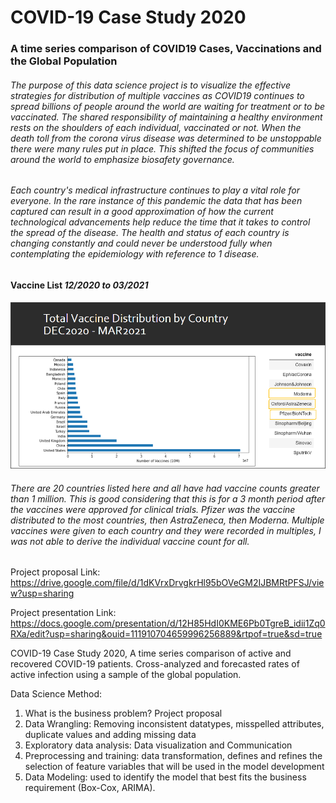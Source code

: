 # **COVID-19 Case Study 2020**
### A time series comparison of COVID19 Cases, Vaccinations and the Global Population

###### The purpose of this data science project is to visualize the effective strategies for distribution of multiple vaccines as COVID19 continues to spread billions of people around the world are waiting for treatment or to be vaccinated. The shared responsibility of maintaining a healthy environment rests on the shoulders of each individual, vaccinated or not. When the death toll from the corona virus disease was determined to be _unstoppable_ there were many rules put in place. This shifted the focus of communities around the world to emphasize biosafety governance.

###### Each country's medical infrastructure continues to play a vital role for everyone. In the rare instance of this pandemic the data that has been captured can result in a good approximation of how the current technological advancements help reduce the time that it takes to control the spread of the disease. The health and status of each country is changing constantly and could never be understood fully when contemplating the epidemiology with reference to 1 disease.

#### Vaccine List _12/2020 to 03/2021_
<p align="center">
  <img src="images/vaccines.png" />
</p>

###### There are 20 countries listed here and all have had vaccine counts greater than 1 million. This is good considering that this is for a 3 month period after the vaccines were approved for clinical trials. Pfizer was the vaccine distributed to the most countries, then AstraZeneca, then Moderna. Multiple vaccines were given to each country and they were recorded in multiples, I was not able to derive the individual vaccine count for all.


Project proposal Link: https://drive.google.com/file/d/1dKVrxDrvgkrHl95bOVeGM2IJBMRtPFSJ/view?usp=sharing

Project presentation Link: https://docs.google.com/presentation/d/12H85HdI0KME6Pb0TgreB_idii1Zq0RXa/edit?usp=sharing&ouid=111910704659996256889&rtpof=true&sd=true

COVID-19 Case Study 2020, A time series comparison of active and recovered COVID-19
patients. Cross-analyzed and forecasted rates of active infection using a sample of the global population.

Data Science Method:
1. What is the business problem? Project proposal
2. Data Wrangling: Removing inconsistent datatypes, misspelled attributes, duplicate values and adding missing data 
3. Exploratory data analysis: Data visualization and Communication 
4. Preprocessing and training: data transformation, defines and refines the selection of feature variables that will be used in the model development  
5. Data Modeling: used to identify the model that best fits the business requirement (Box-Cox, ARIMA). 
